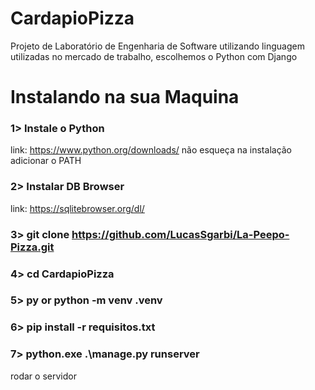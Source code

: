 # CardapioPizza
Projeto de Laboratório de Engenharia de Software utilizando linguagem utilizadas no mercado de trabalho, escolhemos o Python com Django


# Instalando na sua Maquina

### 1> Instale o Python
link: https://www.python.org/downloads/ não esqueça na instalação adicionar o PATH
### 2> Instalar DB Browser
link: https://sqlitebrowser.org/dl/
### 3> git clone https://github.com/LucasSgarbi/La-Peepo-Pizza.git
### 4> cd CardapioPizza 
### 5> py or python -m venv .venv
### 6> pip install -r requisitos.txt 
### 7> python.exe .\manage.py runserver 
rodar o servidor
